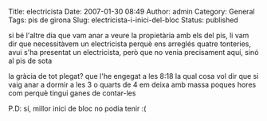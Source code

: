 Title: electricista
Date: 2007-01-30 08:49
Author: admin
Category: General
Tags: pis de girona
Slug: electricista-i-inici-del-bloc
Status: published

si bé l'altre dia que vam anar a veure la propietària amb els del pis, li vam dir que necessitàvem un electricista perquè ens arreglés quatre tonteries, avui s'ha presentat un electricista, però que no venia precisament aquí, sinó al pis de sota

la gràcia de tot plegat? que l'he engegat a les 8:18 la qual cosa vol dir que si vaig anar a dormir a les 3 o quarts de 4 em deixa amb massa poques hores com perquè tingui ganes de contar-les

P.D: sí, millor inici de bloc no podia tenir :(
